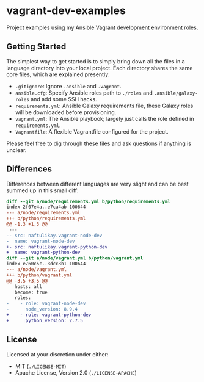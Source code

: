 # vagrant-dev-examples

Project examples using my Ansible Vagrant development environment roles.

## Getting Started

The simplest way to get started is to simply bring down all the files in a language directory into your local project.
Each directory shares the same core files, which are explained presently:

 - `.gitignore`: Ignore `.ansible` and `.vagrant`.
 - `ansible.cfg`: Specify Ansible roles path to `./roles` and `.ansible/galaxy-roles` and add some SSH hacks.
 - `requirements.yml`: Ansible Galaxy requirements file, these Galaxy roles will be downloaded before provisioning.
 - `vagrant.yml`: The Ansible playbook; largely just calls the role defined in `requirements.yml`.
 - `Vagrantfile`: A flexible Vagrantfile configured for the project.

Please feel free to dig through these files and ask questions if anything is unclear.

## Differences

Differences between different languages are very slight and can be best summed up in this small diff:

```diff
diff --git a/node/requirements.yml b/python/requirements.yml
index 2f07e4a..e7ca4ab 100644
--- a/node/requirements.yml
+++ b/python/requirements.yml
@@ -1,3 +1,3 @@
 ---
-- src: naftulikay.vagrant-node-dev
-  name: vagrant-node-dev
+- src: naftulikay.vagrant-python-dev
+  name: vagrant-python-dev
diff --git a/node/vagrant.yml b/python/vagrant.yml
index e760c5c..3dcc8b1 100644
--- a/node/vagrant.yml
+++ b/python/vagrant.yml
@@ -3,5 +3,5 @@
   hosts: all
   become: true
   roles:
-    - role: vagrant-node-dev
-      node_version: 8.9.4
+    - role: vagrant-python-dev
+      python_version: 2.7.5
```

## License

Licensed at your discretion under either:

 - MIT (`./LICENSE-MIT`)
 - Apache License, Version 2.0 (`./LICENSE-APACHE`)
